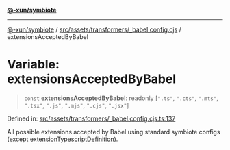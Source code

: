 [**@-xun/symbiote**](../../../../../README.md)

***

[@-xun/symbiote](../../../../../README.md) / [src/assets/transformers/\_babel.config.cjs](../README.md) / extensionsAcceptedByBabel

# Variable: extensionsAcceptedByBabel

> `const` **extensionsAcceptedByBabel**: readonly \[`".ts"`, `".cts"`, `".mts"`, `".tsx"`, `".js"`, `".mjs"`, `".cjs"`, `".jsx"`\]

Defined in: [src/assets/transformers/\_babel.config.cjs.ts:137](https://github.com/Xunnamius/symbiote/blob/ec67adb5324eeca6085e3ddc4126fe7798bea916/src/assets/transformers/_babel.config.cjs.ts#L137)

All possible extensions accepted by Babel using standard symbiote configs
(except [extensionTypescriptDefinition](extensionTypescriptDefinition.md)).
